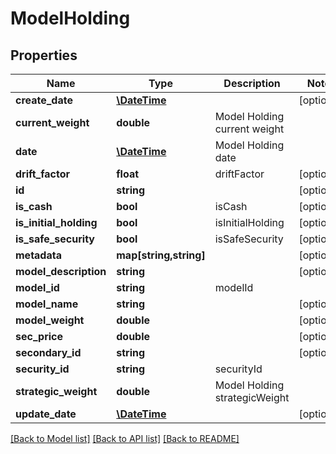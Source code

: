 # ModelHolding

## Properties
Name | Type | Description | Notes
------------ | ------------- | ------------- | -------------
**create_date** | [**\DateTime**](\DateTime.md) |  | [optional] 
**current_weight** | **double** | Model Holding current weight | 
**date** | [**\DateTime**](\DateTime.md) | Model Holding date | 
**drift_factor** | **float** | driftFactor | [optional] 
**id** | **string** |  | [optional] 
**is_cash** | **bool** | isCash | [optional] 
**is_initial_holding** | **bool** | isInitialHolding | [optional] 
**is_safe_security** | **bool** | isSafeSecurity | [optional] 
**metadata** | **map[string,string]** |  | [optional] 
**model_description** | **string** |  | [optional] 
**model_id** | **string** | modelId | 
**model_name** | **string** |  | [optional] 
**model_weight** | **double** |  | [optional] 
**sec_price** | **double** |  | [optional] 
**secondary_id** | **string** |  | [optional] 
**security_id** | **string** | securityId | 
**strategic_weight** | **double** | Model Holding strategicWeight | 
**update_date** | [**\DateTime**](\DateTime.md) |  | [optional] 

[[Back to Model list]](../README.md#documentation-for-models) [[Back to API list]](../README.md#documentation-for-api-endpoints) [[Back to README]](../README.md)


